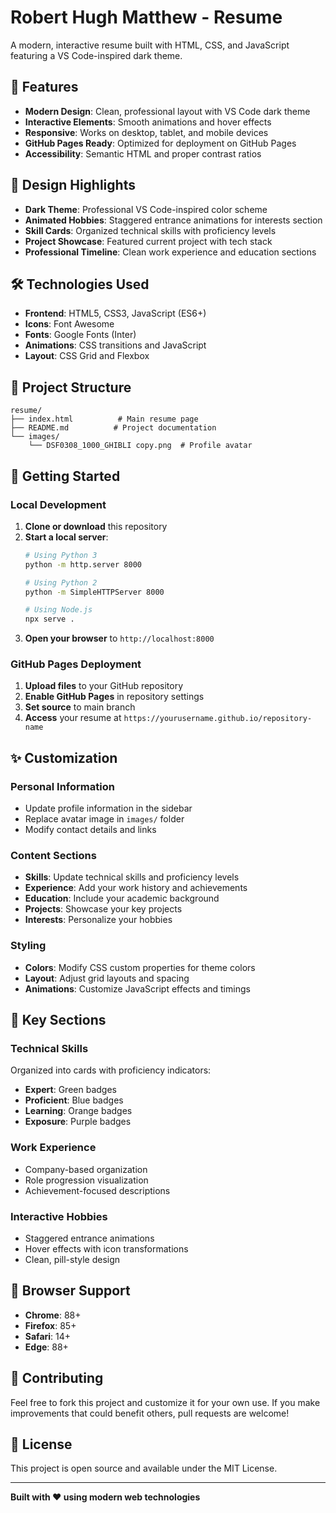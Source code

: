 # Robert Hugh Matthew - Resume

A modern, interactive resume built with HTML, CSS, and JavaScript featuring a VS Code-inspired dark theme.

## 🚀 Features

- **Modern Design**: Clean, professional layout with VS Code dark theme
- **Interactive Elements**: Smooth animations and hover effects
- **Responsive**: Works on desktop, tablet, and mobile devices
- **GitHub Pages Ready**: Optimized for deployment on GitHub Pages
- **Accessibility**: Semantic HTML and proper contrast ratios

## 🎨 Design Highlights

- **Dark Theme**: Professional VS Code-inspired color scheme
- **Animated Hobbies**: Staggered entrance animations for interests section
- **Skill Cards**: Organized technical skills with proficiency levels
- **Project Showcase**: Featured current project with tech stack
- **Professional Timeline**: Clean work experience and education sections

## 🛠️ Technologies Used

- **Frontend**: HTML5, CSS3, JavaScript (ES6+)
- **Icons**: Font Awesome
- **Fonts**: Google Fonts (Inter)
- **Animations**: CSS transitions and JavaScript
- **Layout**: CSS Grid and Flexbox

## 📁 Project Structure

```
resume/
├── index.html          # Main resume page
├── README.md          # Project documentation
└── images/
    └── DSF0308_1000_GHIBLI copy.png  # Profile avatar
```

## 🚀 Getting Started

### Local Development

1. **Clone or download** this repository
2. **Start a local server**:
   ```bash
   # Using Python 3
   python -m http.server 8000
   
   # Using Python 2
   python -m SimpleHTTPServer 8000
   
   # Using Node.js
   npx serve .
   ```
3. **Open your browser** to `http://localhost:8000`

### GitHub Pages Deployment

1. **Upload files** to your GitHub repository
2. **Enable GitHub Pages** in repository settings
3. **Set source** to main branch
4. **Access** your resume at `https://yourusername.github.io/repository-name`

## ✨ Customization

### Personal Information
- Update profile information in the sidebar
- Replace avatar image in `images/` folder
- Modify contact details and links

### Content Sections
- **Skills**: Update technical skills and proficiency levels
- **Experience**: Add your work history and achievements
- **Education**: Include your academic background
- **Projects**: Showcase your key projects
- **Interests**: Personalize your hobbies

### Styling
- **Colors**: Modify CSS custom properties for theme colors
- **Layout**: Adjust grid layouts and spacing
- **Animations**: Customize JavaScript effects and timings

## 🎯 Key Sections

### Technical Skills
Organized into cards with proficiency indicators:
- **Expert**: Green badges
- **Proficient**: Blue badges  
- **Learning**: Orange badges
- **Exposure**: Purple badges

### Work Experience
- Company-based organization
- Role progression visualization
- Achievement-focused descriptions

### Interactive Hobbies
- Staggered entrance animations
- Hover effects with icon transformations
- Clean, pill-style design

## 📱 Browser Support

- **Chrome**: 88+
- **Firefox**: 85+
- **Safari**: 14+
- **Edge**: 88+

## 🤝 Contributing

Feel free to fork this project and customize it for your own use. If you make improvements that could benefit others, pull requests are welcome!

## 📄 License

This project is open source and available under the MIT License.

---

**Built with ❤️ using modern web technologies**
